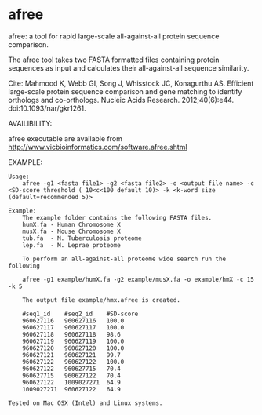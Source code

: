 # afree

<!-- ****************************
afree_v2.0             
**************************** -->

afree: a tool for rapid large-scale all-against-all protein sequence comparison.

The afree tool takes two FASTA formatted files containing protein sequences as input and calculates
their all-against-all sequence similarity.

Cite:
Mahmood K, Webb GI, Song J, Whisstock JC, Konagurthu AS. Efficient large-scale protein sequence comparison and gene matching to identify orthologs and co-orthologs. Nucleic Acids Research. 2012;40(6):e44. doi:10.1093/nar/gkr1261.

AVAILIBILITY:

afree executable are available from http://www.vicbioinformatics.com/software.afree.shtml


EXAMPLE:

	Usage:
		afree -g1 <fasta file1> -g2 <fasta file2> -o <output file name> -c <SD-score threshold ( 10<c<100 default 10)> -k <k-word size (default+recommended 5)>

	Example:
        The example folder contains the following FASTA files.
		humX.fa - Human Chromosome X
		musX.fa	- Mouse Chromosome X
		tub.fa	- M. Tuberculosis proteome
		lep.fa	- M. Leprae proteome

		To perform an all-against-all proteome wide search run the following

		afree -g1 example/humX.fa -g2 example/musX.fa -o example/hmX -c 15 -k 5

		The output file example/hmx.afree is created.

		#seq1_id	#seq2_id	#SD-score
		960627116	960627116	100.0
		960627117	960627117	100.0
		960627118	960627118	98.6
		960627119	960627119	100.0
		960627120	960627120	100.0
		960627121	960627121	99.7
		960627122	960627122	100.0
		960627122	960627715	70.4
		960627715	960627122	70.4
		960627122	1009027271	64.9
		1009027271	960627122	64.9

	Tested on Mac OSX (Intel) and Linux systems.
